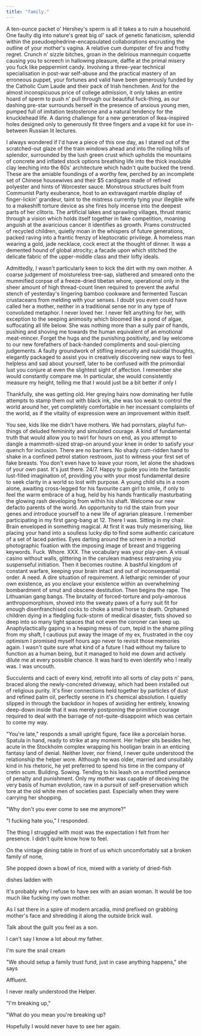 ```yaml
---
title: "family."
---
```


<!-- Describe reproduction -->

A ten-ounce packet o' Hershey's sperm is all it takes a to ruin a household. One faulty dig into nature's great big ol' sack of genetic fanaticism, splendid within the pseudoephedrine-encapsulated collaborations encrusting the outline of your mother's vagina. A relative cum dumpster of fire and frothy regret. Crunch n' sizzle bitches, groan in the delirious mannequin coquette causing you to screech in hallowing pleasure, daffle at the primal misery you fuck like peppermint candy. Involving a three-year technical specialisation in post-war self-abuse and the practical mastery of an erroneous puppet, your fortunes and valid have been generously funded by the Catholic Cum Laude and their pack of Irish henchmen. And for the almost inconspicuous price of college admission, it only takes an entire hoard of sperm to push n' pull through our beautiful fuck-thing, as our dashing pre-star surrounds herself in the presence of anxious young men, pumped full of imitation testosterone and a natural tendency for the knucklehead life. A daring challenge for a new generation of Ikea-inspired holes designed only to generously fit three fingers and a vape kit for use in-between Russian lit lectures.

<!-- Describe suburbs -->

I always wondered if I'd have a piece of this one day, as I stared out of the scratched-out glaze of the train windows ahead and into the rolling hills of splendor, surrounded by the lush green crust which upholds the mountains of concrete and inflated stock options breathing life into the thick insoluble clay leeching into the 60s' architecture which hadn't quite bucked the trend. These are the amiable foundings of a worthy few, perched by an incomplete set of Chinese housewives and their $5 cardigans made of refined polyester and hints of Worcester sauce. Monstrous structures built from Communist Party exuberance, host to an extravagant marble display of finger-lickin' grandeur, taint to the mistress currently tying your illegible wife to a makeshift torture device as she fires holy incense into the deepest parts of her clitoris. The artificial lakes and sprawling villages, thrust manic through a vision which holds itself together in fake competition, moaning anguish at the avaricious cancer it identifies as growth. Prams constructed of recycled children, quietly moan in the whispers of future generations, packed raving into a frantic frenzy of kleptocratic privilege. A homeless man wearing a gold, jade necklace, cock erect at the thought of dinner. It was a demented hound of global atrocity; a facade upon which stitched the delicate fabric of the upper-middle class and their lofty ideals.

<!-- Describe mother -->

Admittedly, I wasn't particularly keen to kick the dirt with my own mother. A coarse judgement of moistureless tree-sap,  slathered and smeared onto the mummified corpse of a freeze-dried tibetan whore, operational only in the sheer amount of high thread-count linen required to prevent the awful stench of yesterday's lingering bamboo cookware and fermented Tuscan crustaceans from melding with your senses. I doubt you even could have called her a mother, neither in a traditional sense nor in any type of convoluted metaphor. I never loved her. I never felt anything for her, with exception to the seeping animosity which bloomed like a pond of algae, suffocating all life below. She was nothing more than a sully pair of hands, pushing and shoving me towards the human equivalent of an emotional meat-mincer. Forget the hugs and the punishing positivity, and lay welcome to our new forefathers of back-handed compliments and soul-piercing judgements. A faulty groundwork of stifling insecurity and suicidal thoughts, elegantly packaged to assist you in creatively discovering new ways to feel helpless and sad about yourself, later to be confused with the primordial lust you conjure at even the slightest sight of affection. I remember she would constantly compare me. In particular, she would consistently measure my height, telling me that I would just be a bit better if only I

Thankfully, she was getting old. Her greying hairs now dominating her futile attempts to stamp them out with black ink, she was too weak to control the world around her, yet completely comfortable in her incessant complaints of the world, as if the vitality of expression were an improvement within itself.

<!-- Describe porn -->

You see, kids like me didn't have mothers. We had pornstars, playful fun-things of deluded femininity and simulated courage. A kind of  fundamental truth that would allow you to twirl for hours on end, as you attempt to dangle a mammoth-sized strap-on around your knee in order to satisfy your quench for inclusion. There are no barriers. No shady cum-ridden hand to shake in a confined petrol station restroom, just to witness your first set of fake breasts. You don't even have to leave your room, let alone the shadows of your own past. It's just there. 24/7. Happy to guide you into the fantastic lust-filled imagination of, providing you with your most fundamental desire to seek clarity in a world so lost with purpose. A young child sits in a room alone, awaiting cross-legged for his favourite cam girl to smile, if only to feel the warm embrace of a hug, held by his hands frantically masturbating the glowing rash developing from within his shaft. Welcome our new defacto parents of the world. An opportunity to rid the stain from your genes and introduce yourself to a new life of agrarian pleasure. I remember participating in my first gang-bang at 12. There I was. Sitting in my chair. Brain enveloped in something magical. At first it was truly mesmerising, like placing your hand into a soulless lucky dip to find some authentic caricature of a set of laced panties. Eyes darting around the screen in a morbid photographic fixation with the imposing image of breast and triggering keywords. Fuck. Whore. XXX. The vocabulary was your play-pen. A visual casino without walls, glittering in the cerulean madness restraining you suspenseful initiation. Then it becomes routine. A bashful kingdom of constant warfare, keeping your brain intact and out of inconsequential order. A need. A dire situation of requirement. A lethargic reminder of your own existence, as you enclave your existence within an overwhelming bombardment of smut and obscene destitution. Then begins the rape. The Lithuanian gang bangs. The brutality of forced-torture and poly-amorous anthropomorphism, shoved into the sweaty paws of a furry suit fit for enough disenfranchised cocks to choke a small horse to death. Orphaned children dying in a fledgling fuck-storm of medical disaster, fists shoved so deep into so many tight spaces that not even the coroner can keep up. Anaphylactically gaping in a heaping mess of cum, tepid in the shame piling from my shaft, I cautious put away the image of my ex, frustrated in the coy optimism I promised myself hours ago never to revisit those memories again. I wasn't quite sure what kind of a future I had without my failure to function as a human being, but it managed to hold me down and actively dilute me at every possible chance. It was hard to even identify who I really was. I was uncouth.

<!-- Describe interaction with mother, as well as house -->

Succulents and cacti of every kind, retrofit into all sorts of clay pots n' pans, braced along the newly-concreted driveway,  which had been installed out of religious purity. It's finer connections held together by particles of dust and refined palm oil, perfectly serene in it's chemical absolution. I quietly slipped in through the backdoor in hopes of avoiding her entirely, knowing deep-down inside that it was merely postponing the primitive courage required to deal with the barrage of not-quite-disappoint which was certain to come my way.

"You're late," responds a small upright figure, face like a porcelain horse. Spatula in hand, ready to strike at any moment. Her helper sits besides her, acute in the Stockholm complex wrapping his hooligan brain in an enticing fantasy land of denial. Neither lover, nor friend, I never quite understood the relationship the helper wore. Although he was older, married and unsuitably kind in his rhetoric, he yet preferred to spend his time in the company of cretin scum. Building. Sowing. Tending to his leash on a mortified penance of penalty and punishment. Only my mother was capable of deceiving the very basis of human evolution, raw in a pursuit of self-preservation which tore at the old white men of societies past. Especially when they were carrying her shopping.

"Why don't you ever come to see me anymore?"

"I fucking hate you," I responded.

The thing I struggled with most was the expectation I felt from her presence. I didn't quite know how to feel.

On the vintage dining table in front of us which uncomfortably sat a broken family of none,

She popped down a bowl of rice, mixed with a variety of dried-fish

dishes ladden with




It's probably why I refuse to have sex with an asian woman. It would be too much like fucking my own mother.


<!-- Talk about guilt -->

As I sat there in a spire of modern arcadia, mind prefixed on grabbing mother's face and shredding it along the outside brick wall.

Talk about the guilt you feel as a son.


<!-- Father -->

I can't say I know a lot about my father.


<!-- In the bathroom -->
I'm sure the snail cream


"We should setup a family trust fund, just in case anything happens," she says



<!-- Trip to the House -->

Affluent.

I never really understood the Helper.


<!-- I end up breaking up, never seeing her again -->

"I'm breaking up,"

"What do you mean you're breaking up?


Hopefully I would never have to see her again.
